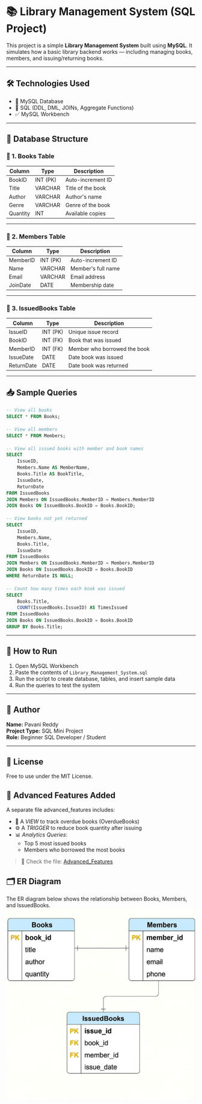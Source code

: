 # 📚 Library Management System (SQL Project)

This project is a simple **Library Management System** built using **MySQL**. It simulates how a basic library backend works — including managing books, members, and issuing/returning books.

---

## 🛠 Technologies Used

- 💾 MySQL Database
- 🧠 SQL (DDL, DML, JOINs, Aggregate Functions)
- ✅ MySQL Workbench

---

## 🧱 Database Structure

### 📘 1. Books Table

| Column    | Type        | Description                |
|-----------|-------------|----------------------------|
| BookID    | INT (PK)    | Auto-increment ID          |
| Title     | VARCHAR     | Title of the book          |
| Author    | VARCHAR     | Author's name              |
| Genre     | VARCHAR     | Genre of the book          |
| Quantity  | INT         | Available copies           |

---

### 👤 2. Members Table

| Column    | Type        | Description                |
|-----------|-------------|----------------------------|
| MemberID  | INT (PK)    | Auto-increment ID          |
| Name      | VARCHAR     | Member's full name         |
| Email     | VARCHAR     | Email address              |
| JoinDate  | DATE        | Membership date            |

---

### 🔄 3. IssuedBooks Table

| Column      | Type        | Description                    |
|-------------|-------------|--------------------------------|
| IssueID     | INT (PK)    | Unique issue record            |
| BookID      | INT (FK)    | Book that was issued           |
| MemberID    | INT (FK)    | Member who borrowed the book   |
| IssueDate   | DATE        | Date book was issued           |
| ReturnDate  | DATE        | Date book was returned         |

---

## 📥 Sample Queries

```sql
-- View all books
SELECT * FROM Books;

-- View all members
SELECT * FROM Members;

-- View all issued books with member and book names
SELECT 
    IssueID,
    Members.Name AS MemberName,
    Books.Title AS BookTitle,
    IssueDate,
    ReturnDate
FROM IssuedBooks
JOIN Members ON IssuedBooks.MemberID = Members.MemberID
JOIN Books ON IssuedBooks.BookID = Books.BookID;

-- View books not yet returned
SELECT 
    IssueID,
    Members.Name,
    Books.Title,
    IssueDate
FROM IssuedBooks
JOIN Members ON IssuedBooks.MemberID = Members.MemberID
JOIN Books ON IssuedBooks.BookID = Books.BookID
WHERE ReturnDate IS NULL;

-- Count how many times each book was issued
SELECT 
    Books.Title,
    COUNT(IssuedBooks.IssueID) AS TimesIssued
FROM IssuedBooks
JOIN Books ON IssuedBooks.BookID = Books.BookID
GROUP BY Books.Title;
```

---

## 🧾 How to Run

1. Open MySQL Workbench
2. Paste the contents of `Library_Management_System.sql`
3. Run the script to create database, tables, and insert sample data
4. Run the queries to test the system

---

## 📌 Author

**Name:** Pavani Reddy  
**Project Type:** SQL Mini Project  
**Role:** Beginner SQL Developer / Student

---

## 📂 License

Free to use under the MIT License.

## 🔧 Advanced Features Added

A separate file advanced_features includes:

- 📄 A *VIEW* to track overdue books (OverdueBooks)
- ⚙ A *TRIGGER* to reduce book quantity after issuing
- 📊 *Analytics Queries*:
  - Top 5 most issued books
  - Members who borrowed the most books

> 📂 Check the file: [Advanced_Features](./Advanced_Features.sql)
 
 ## 🗂 ER Diagram

The ER diagram below shows the relationship between Books, Members, and IssuedBooks.
![Library_Schema](./Library_Schema.jpg)
